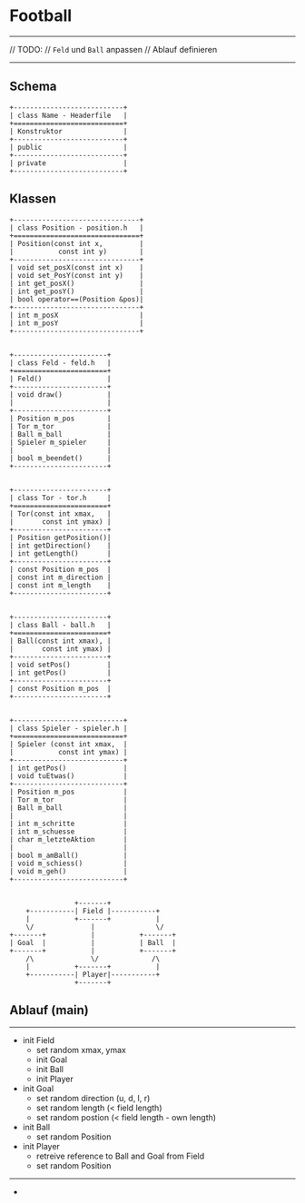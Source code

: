 # Football
---
// TODO:
// `Feld` und `Ball` anpassen
// Ablauf definieren

---
## Schema
    +---------------------------+
    | class Name - Headerfile   |
    +===========================+
    | Konstruktor               |
    +---------------------------+
    | public                    |
    +---------------------------+
    | private                   |
    +---------------------------+


## Klassen

    +-------------------------------+
    | class Position - position.h   |
    +===============================+
    | Position(const int x,         |
    |           const int y)        |
    +-------------------------------+
    | void set_posX(const int x)    |
    | void set_PosY(const int y)    |
    | int get_posX()                |
    | int get_posY()                |
    | bool operator==(Position &pos)|
    +-------------------------------+
    | int m_posX                    |
    | int m_posY                    |
    +-------------------------------+


    +-----------------------+
    | class Feld - feld.h   |
    +=======================+
    | Feld()                |
    +-----------------------+
    | void draw()           |
    |                       |
    +-----------------------+
    | Position m_pos        |
    | Tor m_tor             |
    | Ball m_ball           |
    | Spieler m_spieler     |
    |                       |
    | bool m_beendet()      |
    +-----------------------+


    +-----------------------+
    | class Tor - tor.h     |
    +=======================+
    | Tor(const int xmax,   |
    |       const int ymax) |
    +-----------------------+
    | Position getPosition()|
    | int getDirection()    |
    | int getLength()       |
    +-----------------------+
    | const Position m_pos  |
    | const int m_direction |  
    | const int m_length    |
    +-----------------------+


    +-----------------------+
    | class Ball - ball.h   |
    +=======================+
    | Ball(const int xmax), |
    |       const int ymax) |
    +-----------------------+
    | void setPos()         |
    | int getPos()          |
    +-----------------------+
    | const Position m_pos  |
    +-----------------------+


    +---------------------------+
    | class Spieler - spieler.h |
    +===========================+
    | Spieler (const int xmax,  |
    |           const int ymax) |
    +---------------------------+
    | int getPos()              |
    | void tuEtwas()            |
    +---------------------------+
    | Position m_pos            |
    | Tor m_tor                 |
    | Ball m_ball               |
    |                           |
    | int m_schritte            |
    | int m_schuesse            |
    | char m_letzteAktion       |
    |                           |
    | bool m_amBall()           |
    | void m_schiess()          |
    | void m_geh()              |
    +---------------------------+


                    +-------+
        +-----------| Field |-----------+
        |           +-------+           |
        \/              |               \/         
    +-------+           |           +-------+
    | Goal  |           |           | Ball  |
    +-------+           |           +-------+
        /\              \/             /\
        |           +-------+           |
        +-----------| Player|-----------+
                    +-------+


## Ablauf (main)
---
*   init Field
    -   set random xmax, ymax
    -   init Goal
    -   init Ball
    -   init Player
*   init Goal
    -   set random direction (u, d, l, r)
    -   set random length (< field length)
    -   set random postion (< field length - own length)
*   init Ball
    -   set random Position
*   init Player
    -   retreive reference to Ball and Goal from Field
    -   set random Position
---
*   
